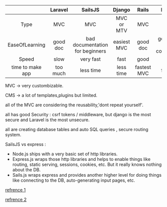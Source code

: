 |   | Laravel | SailsJS | Django | Rails | Drupal|
|:-:|:-:|:--:|:-----:|:------:|:------:|
| Type  | MVC |  MVC |   MVC or MTV  |    MVC   |    CMS   |
| EaseOfLearning | good  doc |  bad  documentation for beginners |   easiest MVC   |    good doc   |    good doc and community     |
| Speed| slow | very fast |fast | good | slow |
| time to make app  | too much | less time |less time |fastest MVC | fastest |


MVC -> very custombizable.

CMS -> a lot of templates,plugins but limited.

all of the MVC are considering the reusability,'dont repeat yourself'.

all has good Security : csrf tokens / middleware, but django is the most secure and Laravel is the most unsecure.

all are creating database tables and auto SQL queries , secure routing system.

SailsJS vs express :

*  Node.js ships with a very basic set of http libraries.
* Express.js wraps those http libraries and helps to enable things like routing, static serving, sessions, cookies, etc. But it really knows nothing about the DB.
* Sails.js wraps express and provides another higher level for doing things like connecting to the DB, auto-generating input pages, etc.

[refrence 1](http://www.findalltogether.com/post/django-vs-laravel-vs-rails/)

[refrence 2](https://stackoverflow.com/questions/32474970/should-i-learn-express-js-or-sails-js)
